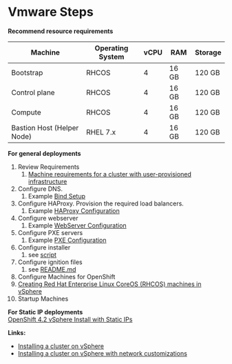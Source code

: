 # Vmware Steps

**Recommend resource requirements**  


Machine  | Operating System  | vCPU  | RAM  |  Storage |  
--|---|---|---|--|  
Bootstrap  | RHCOS  | 4  | 16 GB  | 120 GB|    
Control plane  |  RHCOS | 4  | 16 GB  | 120 GB|    
Compute  |  RHCOS | 4  | 16 GB  |  120 GB|    
Bastion Host (Helper Node)  |  RHEL 7.x  | 4  | 16 GB | 120 GB |   

**For general deployments**  
1. Review Requirements
   1. [Machine requirements for a cluster with user-provisioned infrastructure](https://docs.openshift.com/container-platform/4.2/installing/installing_vsphere/installing-vsphere.html)
2. Configure DNS.
   1. Example [Bind Setup](https://github.com/tosin2013/openshift-4-deployment-notes/tree/master/dns-server-configuration)
4. Configure HAProxy. Provision the required load balancers.
   1. Example [HAProxy Configuration](https://github.com/tosin2013/openshift-4-deployment-notes/tree/master/haproxy-configuration)
5. Configure webserver
   1. Example [WebServer Configuration](https://github.com/tosin2013/openshift-4-deployment-notes/tree/master/webserver-configuration)
6. Configure PXE servers
   1. Example [PXE Configuration](https://github.com/tosin2013/openshift-4-deployment-notes/tree/master/pxe-configuration)
7. Configure installer
   1. see [script](https://github.com/tosin2013/openshift-4-deployment-notes/tree/master/configure-installers)
8. Configure ignition files
   1. see [README.md](https://github.com/tosin2013/openshift-4-deployment-notes/tree/master/configure-ignitionfiles)
9. Configure Machines for OpenShift
  1. [Creating Red Hat Enterprise Linux CoreOS (RHCOS) machines in vSphere](https://docs.openshift.com/container-platform/4.2/installing/installing_vsphere/installing-vsphere.html#installation-vsphere-machines_installing-vsphere)
10.  Startup Machines

**For Static IP deployments**  
[OpenShift 4.2 vSphere Install with Static IPs](https://blog.openshift.com/openshift-4-2-vsphere-install-with-static-ips/)

**Links:**  
* [Installing a cluster on vSphere](https://docs.openshift.com/container-platform/4.2/installing/installing_vsphere/installing-vsphere.html)
* [Installing a cluster on vSphere with network customizations](https://docs.openshift.com/container-platform/4.2/installing/installing_vsphere/installing-vsphere-network-customizations.html)
